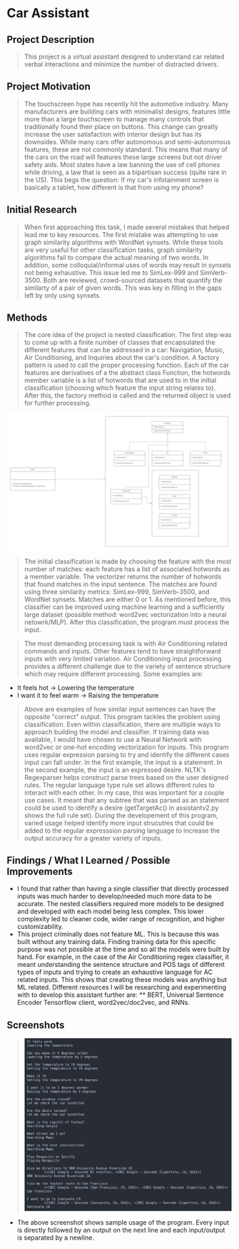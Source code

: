 # Car Assistant

## Project Description
> This project is a virtual assistant designed to understand car related verbal interactions and minimize the number of distracted drivers. 
## Project Motivation
> The touchscreen hype has recently hit the automotive industry. Many manufacturers are building cars with minimalist designs, features little more than a large touchscreen to manage many controls that traditionally found their place on buttons. This change can greatly increase the user satisfaction with interior design but has its downsides. While many cars offer autonomous and semi-autonomous features, these are not commonly standard. This means that many of the cars on the road will features these large screens but not driver safety aids. Most states have a law banning the use of cell phones while driving, a law that is seen as a bipartisan success (quite rare in the US). This begs the question: If my car's infotainment screen is basically a tablet, how different is that from using my phone? 
## Initial Research
> When first approaching this task, I made several mistakes that helped lead me to key resources. The first mistake was attempting to use graph similarity algorithms with WordNet synsets. While these tools are very useful for other classification tasks, graph similarity algorithms fail to compare the actual meaning of two words. In addition, some colloquial/informal uses of words may result in synsets not being exhaustive. This issue led me to SimLex-999 and SimVerb-3500. Both are reviewed, crowd-sourced datasets that quantify the similarty of a pair of given words. This was key in filling in the gaps left by only using synsets. 
## Methods
> The core idea of the project is nested classification. The first step was to come up with a finite number of classes that encapsulated the different features that can be addressed in a car: Navigation, Music, Air Conditioning, and Inquiries about the car's condition. A factory pattern is used to call the proper processing function. 
Each of the car features are derivatives of a the abstract class Function, the hotwords member variable is a list of hotwords that are used to in the initial classification (choosing which feature the input string relates to). After this, the factory method is called and the returned object is used for further processing. 
 <img src = https://github.com/piyushmundhra/carAssistant/blob/main/Car%20Assistant%20(2).png/>
 
> The initial classification is made by choosing the feature with the most number of matches: each feature has a list of associated hotwords as a member variable. The vectorizer returns the number of hotwords that found matches in the input sentence. The matches are found using three similarity metrics: SimLex-999, SimVerb-3500, and WordNet synsets. Matches are either 0 or 1. As mentioned before, this classifier can be improved using machine learning and a sufficiently large dataset (possible method: word2vec vectorization into a neural netowrk/MLP). After this classification, the program must process the input.

> The most demanding processing task is with Air Conditioning related commands and inputs. Other features tend to have straightforward inputs with very limited variation. Air Conditioning input processing provides a different challenge due to the variety of sentence structure which may require different processing. Some examples are:
* It feels hot -> Lowering the temperature
* I want it to feel warm -> Raising the temperature
> Above are examples of how similar input sentences can have the opposite "correct" output. This program tackles the problem using classification. Even within classification, there are multiple ways to approach building the model and classifier. If training data was available, I would have chosen to use a Neural Network with word2vec or one-hot encoding vectorization for inputs. This program uses regular expression parsing to try and identify the different cases input can fall under. In the first example, the input is a statement. In the second example, the input is an expressed desire. NLTK's Regexparser helps construct parse trees based on the user designed rules. The regular language type rule set allows different rules to interact with each other. In my case, this was important for a couple use cases. It meant that any subtree that was parsed as an statement could be used to identify a desire (getTargetAc() in assistantv2.py shows the full rule set). During the developement of this program, varied usage helped identify more input strucutres that could be added to the regular expresssion parsing language to increase the output accuracy for a greater variety of inputs. 
## Findings / What I Learned / Possible Improvements
* I found that rather than having a single classifier that directly processed inputs was much harder to develop/needed much more data to be accurate. The nested classifiers required more models to be designed and developed with each model being less complex. This lower complexity led to cleaner code, wider range of recognition, and higher customizability. 
* This project criminally does not feature ML. This is because this was built without any training data. Finding training data for this specific purpose was not possible at the time and so all the models were built by hand. For example, in the case of the Air Conditioning regex classifier, it meant understanding the sentence structure and POS tags of different types of inputs and trying to create an exhaustive language for AC related inputs. This shows that creating these models was anything but ML related. Different resources I will be researching and experimenting with to develop this assistant further are: 
** BERT, Universal Sentence Encoder Tensorflow client, word2vec/doc2vec, and RNNs. 
## Screenshots
 > ![Sample input/output](https://github.com/piyushmundhra/carAssistant/blob/main/Screen%20Shot%202021-05-31%20at%207.18.57%20AM.png)
* The above screenshot shows sample usage of the program. Every input is directly followed by an output on the next line and each input/output is separated by a newline. 
